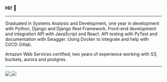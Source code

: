 ### Hi! 👋

---
Graduated in Systems Analysis and Development, one year in development with Python, Django and Django Rest Framework. Front-end development and integration API with JavaScript and React. API testing with PyTest and documentation with Swagger. Using Docker to integrate and help with CI/CD Gitlab.

Amazon Web Services certified, two years of experience working with S3, buckets, aurora and postgres.

<hr/>

<a target='_blank' href="https://www.linkedin.com/in/bruno-slamek/">
       <img src="https://img.shields.io/badge/LinkedIn-0077B5?style=for-the-badge&logo=linkedin&logoColor=white">
</a>

<a target='_blank' href="https://dev.to/brunoslamek">
       <img src="https://img.shields.io/badge/dev.to-0A0A0A?style=for-the-badge&logo=dev.to&logoColor=white">
 </a>
